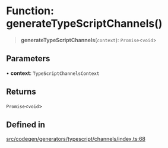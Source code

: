 # Function: generateTypeScriptChannels()

> **generateTypeScriptChannels**(`context`): `Promise`\<`void`\>

## Parameters

• **context**: `TypeScriptChannelsContext`

## Returns

`Promise`\<`void`\>

## Defined in

[src/codegen/generators/typescript/channels/index.ts:68](https://github.com/the-codegen-project/cli/blob/fb2e06aa486fbabbf4d0491440fd86ae2bc7f2f8/src/codegen/generators/typescript/channels/index.ts#L68)

